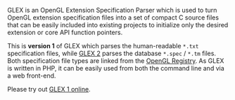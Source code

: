 GLEX is an OpenGL Extension Specification Parser which is used to turn OpenGL extension specification files into a set of compact C source files that can be easily included into existing projects to initialize only the desired extension or core API function pointers.

This is **version 1** of GLEX which parses the human-readable `*.txt` specification files, while <a href="https://github.com/sschuberth/gale/tree/master/glex2">GLEX 2</a> parses the database `*.spec` / `*.tm` files. Both specification file types are linked from the <a href="http://www.opengl.org/registry/">OpenGL Registry</a>. As GLEX is written in PHP, it can be easily used from both the command line and via a web front-end.

Please try out <a href="http://threekings.tk/gale/glex1/">GLEX 1 online</a>.
